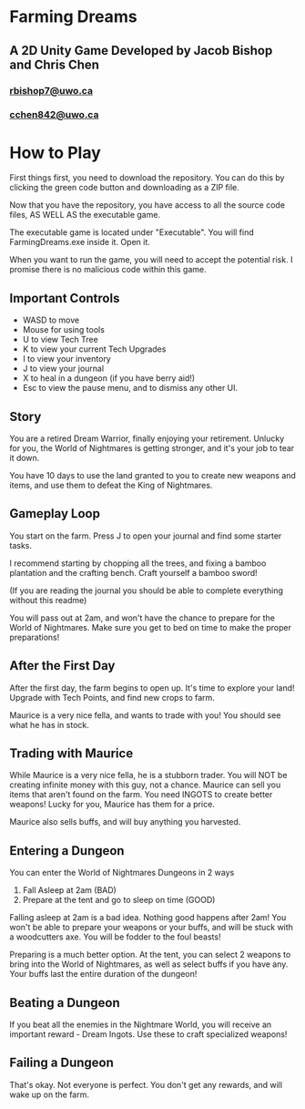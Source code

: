 # Farming Dreams
## A 2D Unity Game Developed by Jacob Bishop and Chris Chen
### rbishop7@uwo.ca 
### cchen842@uwo.ca


# How to Play
First things first, you need to download the repository. You can do this by clicking the green code button and downloading as a ZIP file. 

Now that you have the repository, you have access to all the source code files, AS WELL AS the executable game. 

The executable game is located under "Executable". You will find FarmingDreams.exe inside it. Open it.

When you want to run the game, you will need to accept the potential risk. I promise there is no malicious code within this game. 

## Important Controls
- WASD to move
- Mouse for using tools
- U to view Tech Tree
- K to view your current Tech Upgrades
- I to view your inventory
- J to view your journal
- X to heal in a dungeon (if you have berry aid!)
- Esc to view the pause menu, and to dismiss any other UI. 


## Story
You are a retired Dream Warrior, finally enjoying your retirement. Unlucky for you, the World of Nightmares is getting stronger, and it's your job to tear it down. 

You have 10 days to use the land granted to you to create new weapons and items, and use them to defeat the King of Nightmares. 

## Gameplay Loop
You start on the farm. Press J to open your journal and find some starter tasks. 

I recommend starting by chopping all the trees, and fixing a bamboo plantation and the crafting bench. Craft yourself a bamboo sword!

(If you are reading the journal you should be able to complete everything without this readme)

You will pass out at 2am, and won't have the chance to prepare for the World of Nightmares. Make sure you get to bed on time to make the proper preparations!

## After the First Day
After the first day, the farm begins to open up. It's time to explore your land! Upgrade with Tech Points, and find new crops to farm. 

Maurice is a very nice fella, and wants to trade with you! You should see what he has in stock. 

## Trading with Maurice
While Maurice is a very nice fella, he is a stubborn trader. You will NOT be creating infinite money with this guy, not a chance. 
Maurice can sell you items that aren't found on the farm. You need INGOTS to create better weapons! Lucky for you, Maurice has them for a price. 

Maurice also sells buffs, and will buy anything you harvested. 

## Entering a Dungeon
You can enter the World of Nightmares Dungeons in 2 ways
1. Fall Asleep at 2am (BAD)
2. Prepare at the tent and go to sleep on time (GOOD)

Falling asleep at 2am is a bad idea. Nothing good happens after 2am! You won't be able to prepare your weapons or your buffs, and will be stuck with a woodcutters axe. You will be fodder to the foul beasts!

Preparing is a much better option. At the tent, you can select 2 weapons to bring into the World of Nightmares, as well as select buffs if you have any. Your buffs last the entire duration of the dungeon!

## Beating a Dungeon
If you beat all the enemies in the Nightmare World, you will receive an important reward - Dream Ingots. Use these to craft specialized weapons!

## Failing a Dungeon
That's okay. Not everyone is perfect. You don't get any rewards, and will wake up on the farm. 
